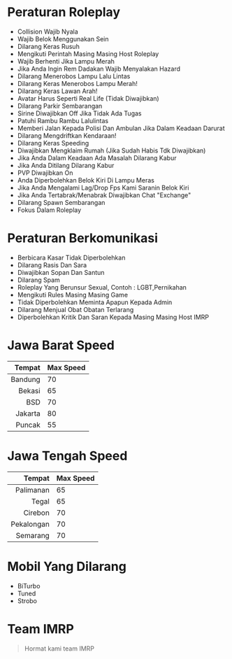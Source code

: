 # Peraturan Roleplay

- Collision Wajib Nyala
- Wajib Belok Menggunakan Sein
- Dilarang Keras Rusuh
- Mengikuti Perintah Masing Masing Host Roleplay
- Wajib Berhenti Jika Lampu Merah
- Jika Anda Ingin Rem Dadakan Wajib Menyalakan Hazard
- Dilarang Menerobos Lampu Lalu Lintas
- Dilarang Keras Menerobos Lampu Merah!
- Dilarang Keras Lawan Arah!
- Avatar Harus Seperti Real Life (Tidak Diwajibkan)
- Dilarang Parkir Sembarangan
- Sirine Diwajibkan Off Jika Tidak Ada Tugas
- Patuhi Rambu Rambu Lalulintas
- Memberi Jalan Kepada Polisi Dan Ambulan Jika Dalam Keadaan Darurat
- Dilarang Mengdriftkan Kendaraan!
- Dilarang Keras Speeding
- Diwajibkan Mengklaim Rumah (Jika Sudah Habis Tdk Diwajibkan)
- Jika Anda Dalam Keadaan Ada Masalah Dilarang Kabur
- Jika Anda Ditilang Dilarang Kabur
- PVP Diwajibkan On
- Anda Diperbolehkan Belok Kiri Di Lampu Meras
- Jika Anda Mengalami Lag/Drop Fps Kami Saranin Belok Kiri
- Jika Anda Tertabrak/Menabrak Diwajibkan Chat "Exchange"
- Dilarang Spawn Sembarangan
- Fokus Dalam Roleplay

# Peraturan Berkomunikasi

- Berbicara Kasar Tidak Diperbolehkan 
- Dilarang Rasis Dan Sara
- Diwajibkan Sopan Dan Santun
- Dilarang Spam
- Roleplay Yang Berunsur Sexual, Contoh : LGBT,Pernikahan
- Mengikuti Rules Masing Masing Game
- Tidak Diperbolehkan Meminta Apapun Kepada Admin
- Dilarang Menjual Obat Obatan Terlarang
- Diperbolehkan Kritik Dan Saran Kepada Masing Masing Host IMRP

# Jawa Barat Speed
| Tempat | Max Speed |
|-----:|-----------|
| Bandung| 70|
| Bekasi| 65|
| BSD| 70|
| Jakarta| 80|
| Puncak| 55|

# Jawa Tengah Speed
| Tempat | Max Speed |
|-----:|-----------|
|     Palimanan| 65|
|     Tegal| 65    |
|     Cirebon| 70       |
|  Pekalongan| 70|
|  Semarang| 70|

# Mobil Yang Dilarang

- BiTurbo
- Tuned
- Strobo

# Team IMRP
> Hormat kami team IMRP 
